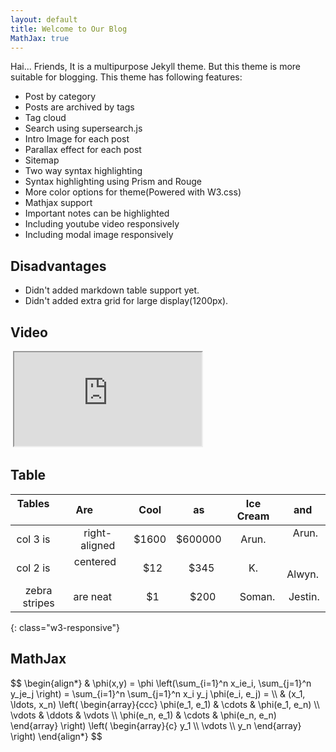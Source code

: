 ```yaml
---
layout: default
title: Welcome to Our Blog
MathJax: true
---
```


Hai... Friends, It is a multipurpose Jekyll theme. But this theme is more suitable for blogging. This theme has following features:

* Post by category
* Posts are archived by tags
* Tag cloud
* Search using supersearch.js
* Intro Image for each post
* Parallax effect for each post
* Sitemap
* Two way syntax highlighting
* Syntax highlighting using Prism and Rouge
* More color options for theme(Powered with W3.css)
* Mathjax support
* Important notes can be highlighted
* Including youtube video responsively
* Including modal image responsively

## Disadvantages
* Didn't added markdown table support yet.
* Didn't added extra grid for large display(1200px).

## Video

<div class="video-responsive">
  <iframe class="embed-responsive-item" src="https://www.youtube.com/embed/zpOULjyy-n8?rel=0" allowfullscreen></iframe>
</div>

## Table

| Tables        | Are           | Cool  |    as   | Ice Cream |   and    |
|:-------------:|:-------------:|:-----:|:-------:|:---------:|:--------:|
| col 3 is      | right-aligned | $1600 | $600000 |    Arun.  |   Arun.  |
| col 2 is      | centered      |   $12 |    $345 |     K.    |   Alwyn. |
| zebra stripes | are neat      |    $1 |    $200 |    Soman. |  Jestin. |
{: class="w3-responsive"}

## MathJax

<div style="overflow-x:auto">
$$
\begin{align*}
  & \phi(x,y) = \phi \left(\sum_{i=1}^n x_ie_i, \sum_{j=1}^n y_je_j \right)
  = \sum_{i=1}^n \sum_{j=1}^n x_i y_j \phi(e_i, e_j) = \\
  & (x_1, \ldots, x_n) \left( \begin{array}{ccc}
      \phi(e_1, e_1) & \cdots & \phi(e_1, e_n) \\
      \vdots & \ddots & \vdots \\
      \phi(e_n, e_1) & \cdots & \phi(e_n, e_n)
    \end{array} \right)
  \left( \begin{array}{c}
      y_1 \\
      \vdots \\
      y_n
    \end{array} \right)
\end{align*}
$$
</div>
